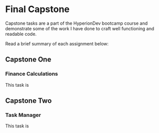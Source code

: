 # Final Capstone

Capstone tasks are a part of the HyperionDev bootcamp course and demonstrate some of the work I have done to craft well functioning and readable code.

Read a brief summary of each assignment below:

## Capstone One
### Finance Calculations

This task is 


## Capstone Two
### Task Manager

This task is 
